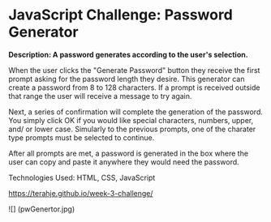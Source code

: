 # JavaScript Challenge: Password Generator

**Description:  A password generates according to the user's selection.** 

When the user clicks the "Generate Password" button they receive the first prompt asking for the password length they desire.  This generator can create a password from 8 to 128 characters.
If a prompt is received outside that range the user will receive a message to try again.

Next, a series of confirmation will complete the generation of the password.  You simply click OK if you would like special characters, numbers, upper, and/ or lower case.
Simularly to the previous prompts, one of the charater type prompts must be selected to continue.

After all prompts are met, a password is generated in the box where the user can copy and paste it anywhere they would need the password.

Technologies Used: HTML, CSS, JavaScript

https://terahje.github.io/week-3-challenge/

![] (pwGenertor.jpg)
